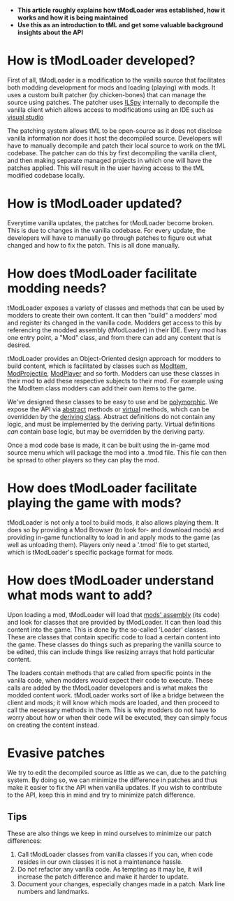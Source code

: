- **This article roughly explains how tModLoader was established, how it works and how it is being maintained**
- **Use this as an introduction to tML and get some valuable background insights about the API**

# How is tModLoader developed?
First of all, tModLoader is a modification to the vanilla source that facilitates both modding development for mods and loading (playing) with mods. It uses a custom built patcher (by chicken-bones) that can manage the source using patches. The patcher uses [ILSpy](https://github.com/icsharpcode/ILSpy) internally to decompile the vanilla client which allows access to modifications using an IDE such as [visual studio](https://visualstudio.microsoft.com/)

The patching system allows tML to be open-source as it does not disclose vanilla information nor does it host the decompiled source. Developers will have to manually decompile and patch their local source to work on the tML codebase. The patcher can do this by first decompiling the vanilla client, and then making separate managed projects in which one will have the patches applied. This will result in the user having access to the tML modified codebase locally.

# How is tModLoader updated?
Everytime vanilla updates, the patches for tModLoader become broken. This is due to changes in the vanilla codebase. For every update, the developers will have to manually go through patches to figure out what changed and how to fix the patch. This is all done manually.

# How does tModLoader facilitate modding needs?
tModLoader exposes a variety of classes and methods that can be used by modders to create their own content. It can then "build" a modders' mod and register its changed in the vanilla code. Modders get access to this by referencing the modded assembly (tModLoader) in their IDE. Every mod has one entry point, a "Mod" class, and from there can add any content that is desired.

tModLoader provides an Object-Oriented design approach for modders to build content, which is facilitated by classes such as [ModItem](https://github.com/tModLoader/tModLoader/blob/master/patches/tModLoader/Terraria.ModLoader/ModItem.cs), [ModProjectile](https://github.com/tModLoader/tModLoader/blob/master/patches/tModLoader/Terraria.ModLoader/ModProjectile.cs), [ModPlayer](https://github.com/tModLoader/tModLoader/blob/master/patches/tModLoader/Terraria.ModLoader/ModPlayer.cs) and so forth. Modders can use these classes in their mod to add these respective subjects to their mod. For example using the ModItem class modders can add their own items to the game.

We've designed these classes to be easy to use and be [polymorphic](https://en.wikipedia.org/wiki/Polymorphic_code). We expose the API via [abstract](https://docs.microsoft.com/en-us/dotnet/csharp/language-reference/keywords/abstract) methods or [virtual](https://docs.microsoft.com/en-us/dotnet/csharp/language-reference/keywords/virtual) methods, which can be overridden by the [deriving class](https://en.cppreference.com/w/cpp/language/derived_class). Abstract definitions do not contain any logic, and must be implemented by the deriving party. Virtual definitions _can_ contain base logic, but may be overridden by the deriving party.

Once a mod code base is made, it can be built using the in-game mod source menu which will package the mod into a .tmod file. This file can then be spread to other players so they can play the mod.

# How does tModLoader facilitate playing the game with mods?
tModLoader is not only a tool to build mods, it also allows playing them. It does so by providing a Mod Browser (to look for- and download mods) and providing in-game functionality to load in and apply mods to the game (as well as unloading them). Players only need a '.tmod' file to get started, which is tModLoader's specific package format for mods.

# How does tModLoader understand what mods want to add?
Upon loading a mod, tModLoader will load that [mods' assembly](https://www.google.com/search?client=firefox-b-d&q=c%23+code+assembly) (its code) and look for classes that are provided by tModLoader. It can then load this content into the game. This is done by the so-called 'Loader' classes. These are classes that contain specific code to load a certain content into the game. These classes do things such as preparing the vanilla source to be edited, this can include things like resizing arrays that hold particular content. 

The loaders contain methods that are called from specific points in the vanilla code, when modders would expect their code to execute. These calls are added by the tModLoader developers and is what makes the modded content work. tModLoader works sort of like a bridge between the client and mods; it will know which mods are loaded, and then proceed to call the necessary methods in them. This is why modders do not have to worry about how or when their code will be executed, they can simply focus on creating the content instead.

# Evasive patches
We try to edit the decompiled source as little as we can, due to the patching system. By doing so, we can minimize the difference in patches and thus make it easier to fix the API when vanilla updates. If you wish to contribute to the API, keep this in mind and try to minimize patch difference.

## Tips
These are also things we keep in mind ourselves to minimize our patch differences:

1. Call tModLoader classes from vanilla classes if you can, when code resides in our own classes it is not a maintenance hassle.
1. Do not refactor any vanilla code. As tempting as it may be, it will increase the patch difference and make it harder to update.
1. Document your changes, especially changes made in a patch. Mark line numbers and landmarks.
